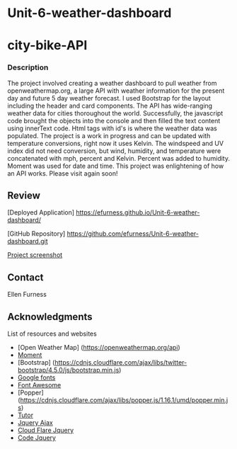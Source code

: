 # Unit-6-weather-dashboard
# city-bike-API


### Description 
The project involved creating a weather dashboard to pull weather from openweathermap.org, a large API with weather information for the present day and future 5 day weather forecast.  I used Bootstrap for the layout including the header and card components.  The API has wide-ranging weather data for cities thoroughout the world.  Successfully, the javascript code brought the objects into the console and then filled the text content using innerText code.  Html tags with id's is where the weather data was populated. The project is a work in progress and can be updated with temperature conversions, right now it uses Kelvin.  The windspeed and UV index did not need conversion, but wind, humidity, and temperature were concatenated with mph, percent and Kelvin.  Percent was added to humidity.  Moment was used for date and time.  This project was enlightening of how an API works.  Please visit again soon!
 

## Review

[Deployed Application] 
https://efurness.github.io/Unit-6-weather-dashboard/

[GitHub Repository] 
https://github.com/efurness/Unit-6-weather-dashboard.git

[Project screenshot](assets/images/weatherdashboard2.png) 

## Contact

Ellen Furness 

## Acknowledgments

List of resources and websites
* [Open Weather Map] (https://openweathermap.org/api)
* [Moment](https://cdnjs.cloudflare.com/ajax/libs/moment.js/2.27.0/moment.min.js)
* [Bootstrap] (https://cdnjs.cloudflare.com/ajax/libs/twitter-bootstrap/4.5.0/js/bootstrap.min.js)
* [Google fonts](https://fonts.googleapis.com/css?family=Open+Sans&display=swap)
* [Font Awesome](https://use.fontawesome.com/releases/v5.8.1/css/all.css)
* [Popper] (https://cdnjs.cloudflare.com/ajax/libs/popper.js/1.16.1/umd/popper.min.js)
* [Tutor](https://bootcampspot.com/)
* [Jquery Ajax](https://ajax.googleapis.com/ajax/libs/jquery/3.5.1/jquery.min.js)
* [Cloud Flare Jquery](https://cdnjs.cloudflare.com/ajax/libs/jquery/3.2.1/jquery.min.js)
* [Code Jquery](https://code.jquery.com/ui/1.12.0/jquery-ui.min.js)
